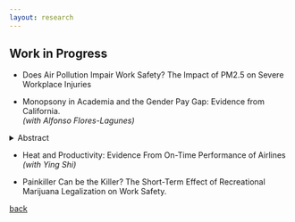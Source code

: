 ```yaml
---
layout: research
---
```


## Work in Progress

- Does Air Pollution Impair Work Safety? The Impact of PM2.5 on Severe Workplace Injuries

- Monopsony in Academia and the Gender Pay Gap: Evidence from California.   
*(with Alfonso Flores-Lagunes)*
<details>
	<summary>Abstract</summary>
	We investigate the existence of monopsony power in a highly-skilled labor market given by tenure-ranked faculty in public research universities in California, analyze differences in monopsony power by gender, and relate them to the observed gender pay gap. We collect and use publicly-available information of faculty salaries in the University of California system and merge it with information obtained online on faculty characteristics, career trajectories, and research productivity indicators. We infer the university-level labor supply elasticity by estimating the elasticity of separation. To deal with the endogeneity of the salary in the separation equation, we employ instrumental variables exploiting exogenous variation in salaries driven by changes in school revenues and salary scales. We find evidence of monopsony power: the "exploitation rate", a common measure of monopsony power, is conservatively estimated at about 7% for tenure-track faculty. Full professors experience a higher rate of monopsony power than associate and assistant professors. Lastly, while the estimated monopsony power is not found to differ by gender for assistant and associate professors, it does so for full professors, with women facing a higher exploitation rate relative to males.
</details>

- Heat and Productivity: Evidence From On-Time Performance of Airlines *(with Ying Shi)*

- Painkiller Can be the Killer? The Short-Term Effect of Recreational Marijuana Legalization on Work Safety.


[back](./)
